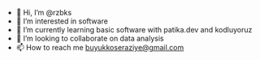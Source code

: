 - 👋 Hi, I’m @rzbks
- 👀 I’m interested in software
- 🌱 I’m currently learning basic software with patika.dev and kodluyoruz 
- 💞️ I’m looking to collaborate on data analysis
- 📫 How to reach me buyukkoseraziye@gmail.com

<!---
rzbks/rzbks is a ✨ special ✨ repository because its `README.md` (this file) appears on your GitHub profile.
You can click the Preview link to take a look at your changes.
--->

